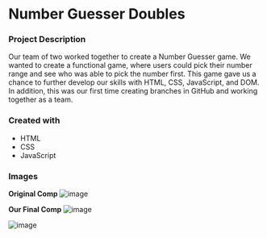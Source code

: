 # Number Guesser Doubles

### Project Description

Our team of two worked together to create a Number Guesser game. We wanted to create a functional game, where users could pick their number range and see who was able to pick the number first. This game gave us a chance to further develop our skills with HTML, CSS, JavaScript, and DOM. In addition, this was our first time creating branches in GitHub and working together as a team.

### Created with

- HTML
- CSS
- JavaScript

### Images

**Original Comp**
![image](https://user-images.githubusercontent.com/45364533/57863330-21205b80-77b7-11e9-8f31-8b080e6ffbe3.png)

**Our Final Comp**
![image](https://user-images.githubusercontent.com/45364533/57863845-04d0ee80-77b8-11e9-9056-0a299a3bde87.png)

![image](https://user-images.githubusercontent.com/45364533/57863922-347ff680-77b8-11e9-935e-982f089d811b.png)
